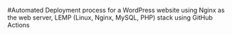 #Automated Deployment process for a WordPress website
using Nginx as the web server, LEMP (Linux, Nginx, MySQL, PHP) stack using GitHub
Actions 

